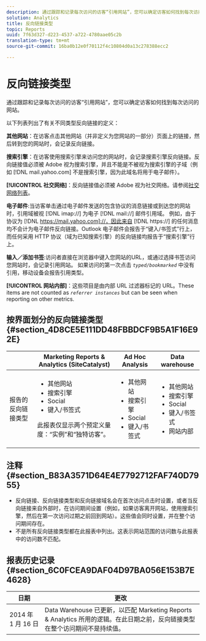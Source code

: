 ```yaml
---
description: 通过跟踪和记录每次访问的访客“引用网站”，您可以确定访客如何找到每次访问的网站。
solution: Analytics
title: 反向链接类型
topic: Reports
uuid: 7f63d327-d223-4537-a722-4780aae05c2b
translation-type: tm+mt
source-git-commit: 16ba0b12e0f70112f4c10804d0a13c278388ecc2

---
```



# 反向链接类型

通过跟踪和记录每次访问的访客“引用网站”，您可以确定访客如何找到每次访问的网站。

以下列表列出了有关不同类型反向链接的定义：

**其他网站**：在访客点击其他网站（并非定义为您网站的一部分）页面上的链接，然后转到您的网站时，会记录反向链接。

**搜索引擎**：在访客使用搜索引擎来访问您的网站时，会记录搜索引擎反向链接。反向链接值必须被 Adobe 视为搜索引擎，并且不能是不被视为搜索引擎的子域（例如 [!DNL mail.yahoo.com] 不是搜索引擎，因为此域名将用于电子邮件）。

**[!UICONTROL 社交网络]**：反向链接值必须被 Adobe 视为社交网络。请参阅[社交网络列表](https://helpx.adobe.com/analytics/kb/list-social-networks.html)。

**电子邮件**:当访客单击通过电子邮件发送的包含协议的消息链接或到达您的网站时，引用域被视 [!DNL imap://] 为电子 [!DNL mail://] 邮件引用域。 例如，由于协议为 [!DNL https://mail.yahoo.com]://，因此来自 [!DNL https://] 的任何消息均不会计为电子邮件反向链接。Outlook 电子邮件会报告于“键入/书签式”行上，而任何采用 HTTP 协议（域为已知搜索引擎）的反向链接均报告于“搜索引擎”行上。

**输入／添加书签**:访问者直接在浏览器中键入您网站的URL，或通过选择书签访问您网站时，会记录引用网站。 如果访问的第一次点击 *`typed/bookmarked`* 中没有引用，移动设备会报告引用类型。

**[!UICONTROL 网站内部]**：这些项目是由内部 URL 过滤器标记的 URL。These items are not counted as *`referrer instances`* but can be seen when reporting on other metrics.

## 按界面划分的反向链接类型 {#section_4D8CE5E111DD48FBBDCF9B5A1F16E92E}

<table id="table_EC7423532C7E44DE97B7FC0321585A2B"> 
 <thead> 
  <tr> 
   <th colname="col1" class="entry"> </th> 
   <th colname="col2" class="entry"> Marketing Reports &amp; Analytics (SiteCatalyst) </th> 
   <th colname="col3" class="entry"> Ad Hoc Analysis </th> 
   <th colname="col4" class="entry"> Data warehouse </th> 
  </tr>
 </thead>
 <tbody> 
  <tr> 
   <td colname="col1"> 报告的反向链接类型 </td> 
   <td colname="col2"> 
    <ul id="ul_EFC8E81EC6DF4CC2AC0E290244FD5859"> 
     <li id="li_686FCAEB04054B9F8A7D2434E8C49F04">其他网站 </li> 
     <li id="li_C232868230AA4A54958B524F3D8FDA35"> 搜索引擎 </li> 
     <li id="li_A89BFD0468F74ED7822F64BE4A7332AE"> Social </li> 
     <li id="li_C824E6F7F6E748DD827A95B105ADBADD"> 键入/书签式 </li> 
    </ul> <p> 此报表仅显示两个预定义量度：“实例”和“独特访客”。 </p> </td> 
   <td colname="col3"> 
    <ul id="ul_FD81EB3C1BD949A39C5A9E9688D25271"> 
     <li id="li_6099E7E03F3843D484808258A332BBE9">其他网站 </li> 
     <li id="li_5AABC02DA7964D578BF8404DA819245D"> 搜索引擎 </li> 
     <li id="li_B18907AC7FA1429A893B57634EB7DC6F"> Social </li> 
     <li id="li_7674B67897994E1FA99BCD9B604BCB6E"> 键入/书签式 </li> 
    </ul> </td> 
   <td colname="col4"> 
    <ul id="ul_C37ADBEC31D04295BF5CDEA25DB5191A"> 
     <li id="li_81A642C96C674669BA00B2DACA534B8A">其他网站 </li> 
     <li id="li_29B9DA9F2AAD46A69886D34D5E6E43D4"> 搜索引擎 </li> 
     <li id="li_E381EEF111F248F99EE39600D616B7C2"> Social </li> 
     <li id="li_596377F4D3C248BEA5191EE2985A2B13"> 键入/书签式 </li> 
     <li id="li_A7A72D3D6B9A4CCFB43EDA77ABFDEDBC"> 网站内部 </li> 
    </ul> </td> 
  </tr> 
 </tbody> 
</table>

## 注释 {#section_B83A3571D64E4E7792712FAF740D7955}

* 反向链接、反向链接类型和反向链接域名会在首次访问点击时设置，或者当反向链接来自外部时，在访问期间设置（例如，如果访客离开网站，使用搜索引擎，然后在第一次访问过期之前回到网站）。这些值会同时设置，并在整个访问期间存在。
* 不是所有反向链接类型都在此报表中列出。这表示网站范围的访问数与此报表中的访问数不匹配。

## 报表历史记录 {#section_6C0FCEA9DAF04D97BA056E153B7E4628}

| 日期 | 更改 |
|---|---|
| 2014 年 1 月 16 日 | Data Warehouse 已更新，以匹配 Marketing Reports &amp; Analytics 所用的逻辑。在此日期之前，反向链接类型在整个访问期间不是持续值。 |

